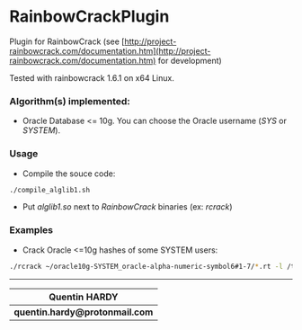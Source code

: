 # RainbowCrackPlugin
Plugin for RainbowCrack (see [http://project-rainbowcrack.com/documentation.htm](http://project-rainbowcrack.com/documentation.htm) for development)

Tested with rainbowcrack 1.6.1 on x64 Linux.

### Algorithm(s) implemented:
* Oracle Database <= 10g. You can choose the Oracle username (*SYS* or *SYSTEM*).

### Usage
* Compile the souce code:
```bash
./compile_alglib1.sh
```
* Put *alglib1.so* next to *RainbowCrack* binaries (ex: *rcrack*)

### Examples
* Crack Oracle <=10g hashes of some SYSTEM users:
```bash
./rcrack ~/oracle10g-SYSTEM_oracle-alpha-numeric-symbol6#1-7/*.rt -l /tmp/passwords.txt
```

---
| __Quentin HARDY__    |
| ------------- |
| __quentin.hardy@protonmail.com__  |
